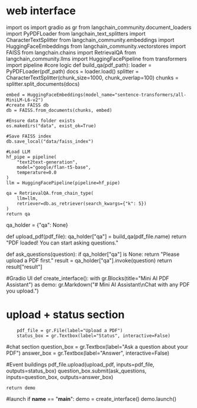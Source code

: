 # web interface
import os
import gradio as gr
from langchain_community.document_loaders import PyPDFLoader
from langchain_text_splitters import CharacterTextSplitter
from langchain_community.embeddings import HuggingFaceEmbeddings
from langchain_community.vectorstores import FAISS
from langchain.chains import RetrievalQA
from langchain_community.llms import HuggingFacePipeline
from transformers import pipeline
#core logic
def build_qa(pdf_path):
    loader = PyPDFLoader(pdf_path)
    docs = loader.load()
    splitter = CharacterTextSplitter(chunk_size=1000, chunk_overlap=100)
    chunks = splitter.split_documents(docs)

    embed = HuggingFaceEmbeddings(model_name="sentence-transformers/all-MiniLM-L6-v2")
    #create FAISS db
    db = FAISS.from_documents(chunks, embed)

    #Ensure data folder exists
    os.makedirs("data", exist_ok=True)

    #Save FAISS index
    db.save_local("data/faiss_index")

    #Load LLM
    hf_pipe = pipeline(
        "text2text-generation",
        model="google/flan-t5-base",
        temperature=0.0
    )
    llm = HuggingFacePipeline(pipeline=hf_pipe)

    qa = RetrievalQA.from_chain_type(
        llm=llm,
        retriever=db.as_retriever(search_kwargs={"k": 5})
    )
    return qa


qa_holder = {"qa": None}

def upload_pdf(pdf_file):
    qa_holder["qa"] = build_qa(pdf_file.name)
    return "PDF loaded! You can start asking questions."

def ask_questions(question):
    if qa_holder["qa"] is None:
        return "Please upload a PDF first."
    result = qa_holder["qa"].invoke(question)
    return result["result"]

#Gradio UI
def create_interface():
    with gr.Blocks(title="Mini AI PDF Assistant") as demo:
        gr.Markdown("# Mini AI Assistant\nChat with any PDF you upload.")

# upload + status section

        pdf_file = gr.File(label="Upload a PDF")
        status_box = gr.Textbox(label="Status", interactive=False)

#chat section
        question_box = gr.Textbox(label="Ask a question about your PDF")
        answer_box = gr.Textbox(label="Answer", interactive=False)

#Event buildings
        pdf_file.upload(upload_pdf, inputs=pdf_file, outputs=status_box)
        question_box.submit(ask_questions, inputs=question_box, outputs=answer_box)



    return demo

#launch
if __name__ == "__main__":
    demo = create_interface()
    demo.launch()

